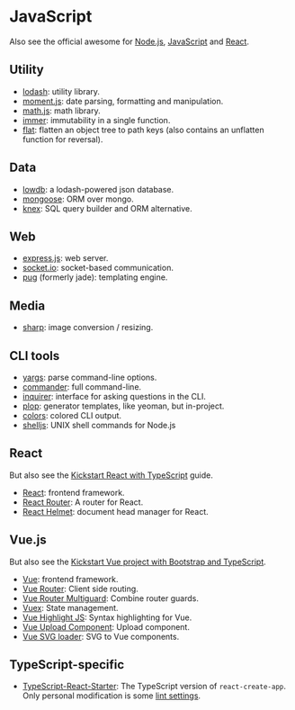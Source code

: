 # JavaScript

Also see the official awesome for [Node.js](https://github.com/sindresorhus/awesome-nodejs#readme), [JavaScript](https://github.com/sorrycc/awesome-javascript#readme) and [React](https://github.com/enaqx/awesome-react#readme).

## Utility

- [lodash](https://www.npmjs.com/package/lodash): utility library.
- [moment.js](https://momentjs.com/): date parsing, formatting and manipulation.
- [math.js](http://mathjs.org/): math library.
- [immer](https://github.com/mweststrate/immer): immutability in a single function.
- [flat](https://www.npmjs.com/package/flat): flatten an object tree to path keys (also contains an unflatten function for reversal).

## Data

- [lowdb](https://github.com/typicode/lowdb): a lodash-powered json database.
- [mongoose](https://mongoosejs.com/): ORM over mongo.
- [knex](https://knexjs.org/): SQL query builder and ORM alternative.

## Web

- [express.js](https://expressjs.com/): web server.
- [socket.io](https://socket.io/): socket-based communication.
- [pug](https://pugjs.org/) (formerly jade): templating engine.

## Media

- [sharp](https://github.com/lovell/sharp/blob/master/README.md): image conversion / resizing.

## CLI tools

- [yargs](https://www.npmjs.com/package/yargs): parse command-line options.
- [commander](https://www.npmjs.com/package/commander): full command-line.
- [inquirer](https://www.npmjs.com/package/inquirer): interface for asking questions in the CLI.
- [plop](https://plopjs.com/): generator templates, like yeoman, but in-project.
- [colors](https://github.com/Marak/colors.js): colored CLI output.
- [shelljs](http://documentup.com/shelljs/shelljs): UNIX shell commands for Node.js

## React

But also see the [Kickstart React with TypeScript](howto-typescript-react.md) guide.

- [React](https://reactjs.org/): frontend framework.
- [React Router](https://reacttraining.com/react-router/): A router for React.
- [React Helmet](https://github.com/nfl/react-helmet): document head manager for React.

## Vue.js

But also see the [Kickstart Vue project with Bootstrap and TypeScript](howto-typescript-bootstrap-vue.md).

- [Vue](https://vuejs.org/v2/guide/#Getting-Started): frontend framework.
- [Vue Router](https://router.vuejs.org/): Client side routing.
- [Vue Router Multiguard](https://github.com/atanas-angelov-dev/vue-router-multiguard): Combine router guards.
- [Vuex](https://vuex.vuejs.org/): State management.
- [Vue Highlight JS](https://www.npmjs.com/package/vue-highlightjs): Syntax highlighting for Vue.
- [Vue Upload Component](https://lian-yue.github.io/vue-upload-component/#/): Upload component.
- [Vue SVG loader](https://vue-svg-loader.js.org/): SVG to Vue components.

## TypeScript-specific

- [TypeScript-React-Starter](https://github.com/Microsoft/TypeScript-React-Starter): The TypeScript version of `react-create-app`. Only personal modification is some [lint settings](https://gist.github.com/kparkov/f88d86e4fbbb945a970d4425986ccf50).
